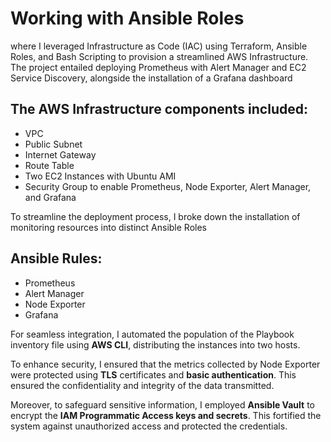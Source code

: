 # Working with Ansible Roles
where I leveraged Infrastructure as Code (IAC) using Terraform, Ansible Roles, and Bash Scripting to provision a streamlined AWS Infrastructure. The project entailed deploying Prometheus with Alert Manager and EC2 Service Discovery, alongside the installation of a Grafana dashboard

## The AWS Infrastructure components included:
* VPC
* Public Subnet
* Internet Gateway
* Route Table
* Two EC2 Instances with Ubuntu AMI
* Security Group to enable Prometheus, Node Exporter, Alert Manager, and Grafana

To streamline the deployment process, I broke down the installation of monitoring resources into distinct Ansible Roles

## Ansible Rules:
* Prometheus
* Alert Manager
* Node Exporter
* Grafana

For seamless integration, I automated the population of the Playbook inventory file using __AWS CLI__, distributing the instances into two hosts. 

To enhance security, I ensured that the metrics collected by Node Exporter were protected using __TLS__ certificates and __basic authentication__. This ensured the confidentiality and integrity of the data transmitted.

Moreover, to safeguard sensitive information, I employed __Ansible Vault__ to encrypt the __IAM Programmatic Access keys and secrets__. This fortified the system against unauthorized access and protected the credentials.

